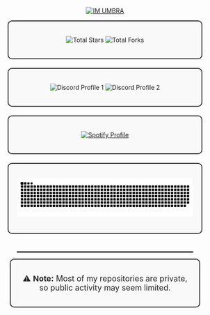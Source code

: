 <p align="center">
  <a href="https://logout.rip">
    <img src="https://readme-typing-svg.herokuapp.com?font=VT323&size=100&color=232426&center=true&width=1200&height=140&lines=%E2%98%A6+IM+UMBRA+%E2%98%A6;ONE+DAY+THE+SUN+GONNA+EXPLODE;AND+ALL+THIS+WAS+FOR+NOTHING.." alt="IM UMBRA">
  </a>
</p>

<div align="center">

  <!-- Profile Stats Box -->
  <div style="border: 2px solid #232426; border-radius: 10px; padding: 20px; display: inline-block; width: 80%; margin-bottom: 20px; background-color: #f9f9f9;">
    <p>
      <img src="https://img.shields.io/badge/dynamic/json?&label=Total%20Stars&color=008042&style=for-the-badge&query=%24.stars&url=https://api.github-star-counter.workers.dev/user/Umbra999" alt="Total Stars">
      <img src="https://img.shields.io/badge/dynamic/json?&label=Total%20Forks&color=008042&style=for-the-badge&query=%24.forks&url=https://api.github-star-counter.workers.dev/user/Umbra999" alt="Total Forks">
    </p>
  </div>

  <!-- Discord Box -->
  <div style="border: 2px solid #232426; border-radius: 10px; padding: 20px; display: inline-block; width: 80%; margin-bottom: 20px; background-color: #f9f9f9;">
    <p>
     <img src="https://discord.c99.nl/widget/theme-1/155552545782235137.png" alt="Discord Profile 1">
     <img src="https://discord.c99.nl/widget/theme-1/99546079980187648.png" alt="Discord Profile 2">
    </p>
  </div>

  <!-- Spotify Box -->
  <div style="border: 2px solid #232426; border-radius: 10px; padding: 20px; display: inline-block; width: 80%; margin-bottom: 20px; background-color: #f9f9f9;">
    <p>
      <a href="https://spotify-github-profile.kittinanx.com/api/view?uid=u8dmsgd7ekdc8db9kh8a5sgkw&cover_image=false&theme=default&show_offline=false&background_color=121212&interchange=false&bar_color_cover=false">
        <img src="https://spotify-github-profile.kittinanx.com/api/view?uid=u8dmsgd7ekdc8db9kh8a5sgkw&cover_image=false&theme=default&show_offline=false&background_color=121212&interchange=false&bar_color_cover=false" alt="Spotify Profile">
      </a>
    </p>
  </div>

  <!-- Snake Contribution Graph Box -->
  <div style="border: 2px solid #232426; border-radius: 10px; padding: 20px; display: inline-block; width: 80%; margin-bottom: 20px; background-color: #f9f9f9;">
    <p>
      <a href="https://logout.rip" target="_blank">
        <img src="https://raw.githubusercontent.com/platane/snk/output/github-contribution-grid-snake-dark.svg" alt="Contribution Snake Animation">
      </a>
    </p>
  </div>

  <hr style="border: 1px solid #232426; width: 80%; margin-top: 20px;">

  <!-- Private Repos Note -->
  <div style="border: 2px solid #232426; border-radius: 10px; padding: 15px; display: inline-block; width: 80%; background-color: #f9f9f9;">
    <p style="font-size: 18px; color: #232426;">
      ⚠️ <strong>Note:</strong> Most of my repositories are private, so public activity may seem limited.
    </p>
  </div>

</div>
